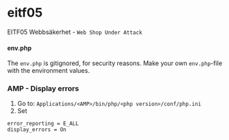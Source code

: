 # eitf05
EITF05 Webbsäkerhet - `Web Shop Under Attack`

#### env.php
The `env.php` is gitignored, for security reasons. Make your own `env.php`-file with the environment values.

### AMP - Display errors
1. Go to: `Applications/<AMP>/bin/php/<php version>/conf/php.ini`
2. Set
```
error_reporting = E_ALL
display_errors = On
```
